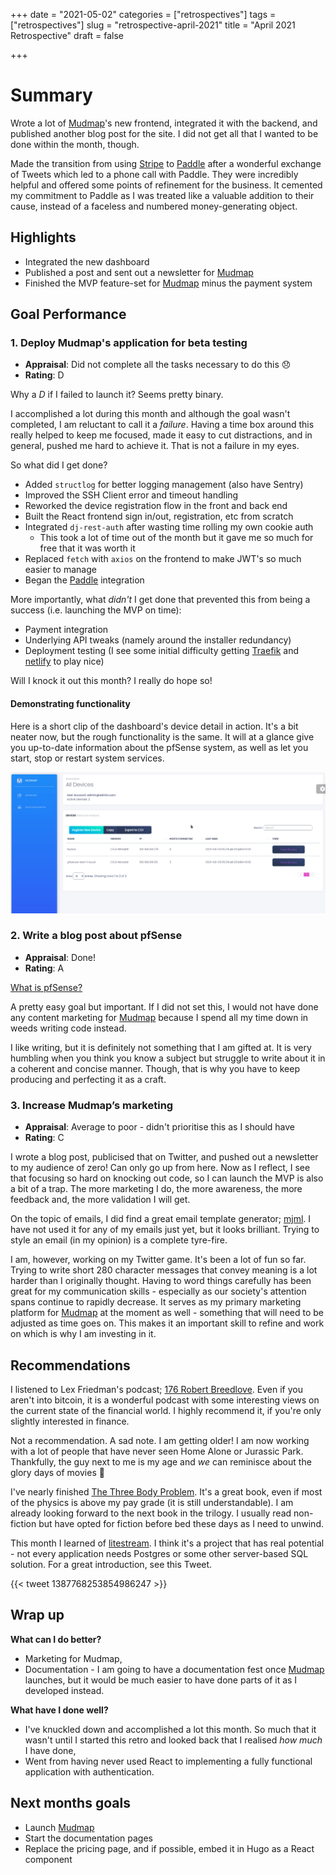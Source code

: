 +++
date = "2021-05-02"
categories = ["retrospectives"]
tags = ["retrospectives"]
slug = "retrospective-april-2021"
title = "April 2021 Retrospective"
draft = false

+++

# Summary

Wrote a lot of [Mudmap]'s new frontend, integrated it with the backend, and
published another blog post for the site. I did not get all that I wanted to be done
within the month, though. 

Made the transition from using [Stripe] to [Paddle] after a wonderful exchange of
Tweets which led to a phone call with Paddle. They were incredibly helpful and
offered some points of refinement for the business. It cemented my commitment
to Paddle as I was treated like a valuable addition to their cause, instead
of a faceless and numbered money-generating object.

## Highlights

- Integrated the new dashboard
- Published a post and sent out a newsletter for [Mudmap]
- Finished the MVP feature-set for [Mudmap] minus the payment system

## Goal Performance

### 1. Deploy Mudmap's application for beta testing

- **Appraisal**: Did not complete all the tasks necessary to do this 😞 
- **Rating**: D

Why a *D* if I failed to launch it? Seems pretty binary.

I accomplished a lot during this month and although the goal wasn't completed, 
I am reluctant to call it a *failure*. Having a time box around this really
helped to keep me focused, made it easy to cut distractions, and in general, 
pushed me hard to achieve it. That is not a failure in my eyes. 

So what did I get done? 

- Added `structlog` for better logging management (also have Sentry)
- Improved the SSH Client error and timeout handling
- Reworked the device registration flow in the front and back end
- Built the React frontend sign in/out, registration, etc from scratch
- Integrated `dj-rest-auth` after wasting time rolling my own cookie auth
  - This took a lot of time out of the month but it gave me so much for free that it was worth it
- Replaced `fetch` with `axios` on the frontend to make JWT's so much easier to manage
- Began the [Paddle] integration

More importantly, what *didn't* I get done that prevented this from being a 
success (i.e. launching the MVP on time):

- Payment integration
- Underlying API tweaks (namely around the installer redundancy)
- Deployment testing (I see some initial difficulty getting [Traefik] and [netlify] to play nice)

Will I knock it out this month? I really do hope so! 

#### Demonstrating functionality

Here is a short clip of the dashboard's device detail in action. It's a bit neater
now, but the rough functionality is the same. It will at a glance give you up-to-date
information about the pfSense system, as well as let you start, stop or 
restart system services.

![](dashboard-light-mvp.gif)

### 2. Write a blog post about pfSense

- **Appraisal**: Done!
- **Rating**: A

[What is pfSense?][blog]

A pretty easy goal but important. If I did not set this, I would not have done 
any content marketing for [Mudmap] because I spend all my time down in weeds writing code
instead.

I like writing, but it is definitely not something that I am gifted at.
It is very humbling when you think you know a subject but struggle to write 
about it in a coherent and concise manner. Though, that is why you have to 
keep producing and perfecting it as a craft.

### 3. Increase Mudmap’s marketing

- **Appraisal**: Average to poor - didn't prioritise this as I should have
- **Rating**: C

I wrote a blog post, publicised that on Twitter, and pushed out a newsletter to
my audience of zero! Can only go up from here. Now as I reflect, I see that 
focusing so hard on knocking out code, so I can launch the MVP is also a bit of 
a trap. The more marketing I do, the more awareness, the more feedback
and, the more validation I will get. 

On the topic of emails, I did find a great email template generator; [mjml]. 
I have not used it for any of my emails just yet, but it looks brilliant. Trying
to style an email (in my opinion) is a complete tyre-fire.

I am, however, working on my Twitter game. It's been a lot of fun so far. Trying
to write short 280 character messages that convey meaning is a lot harder than
I originally thought. Having to word things carefully has been great for my 
communication skills - especially as our society's attention spans continue to
rapidly decrease. It serves as my primary marketing platform for [Mudmap] at 
the moment as well - something that will need to be adjusted as time goes on.
This makes it an important skill to refine and work on which is why I am investing
in it.

## Recommendations

I listened to Lex Friedman's podcast; [176 Robert Breedlove][btc]. Even if you
aren't into bitcoin, it is a wonderful podcast with some interesting views on 
the current state of the financial world. I highly recommend it, if you're only
slightly interested in finance.

Not a recommendation. A sad note. I am getting older! I am now working with 
a lot of people that have never seen Home Alone or Jurassic Park. Thankfully, the guy
next to me is my age and *we* can reminisce about the glory days of movies 🤣

I've nearly finished [The Three Body Problem][ttbp]. It's a great book, even if
most of the physics is above my pay grade (it is still understandable). I am 
already looking forward to the next book in the trilogy. I usually read non-fiction
but have opted for fiction before bed these days as I need to unwind. 

This month I learned of [litestream]. I think it's a project that has real potential - not 
every application needs Postgres or some other server-based SQL solution.
For a great introduction, see this Tweet.

{{< tweet 1387768253854986247 >}}

## Wrap up

**What can I do better?**

- Marketing for Mudmap,
- Documentation - I am going to have a documentation fest once [Mudmap] launches,
  but it would be much easier to have done parts of it as I developed instead.

**What have I done well?**

- I've knuckled down and accomplished a lot this month. So much that it wasn't 
  until I started this retro and looked back that I realised *how much* I have done,
- Went from having never used React to implementing a fully functional application with authentication.

## Next months goals

- Launch [Mudmap]
- Start the documentation pages
- Replace the pricing page, and if possible, embed it in Hugo as a React component

[mudmap]: https://mudmap.io/?utm_campaign=retro&utm_source=danielms&utm_medium=blog
[paddle]: https://paddle.com
[netlify]: https://netlify.com
[traefik]: https://traefik.io
[blog]: https://mudmap.io/blog/what-is-pfsense/?utm_campaign=retro&utm_source=danielms&utm_medium=blog
[btc]: https://lexfridman.com/robert-breedlove/
[mjml]: https://mjml.io
[ttbp]: https://en.wikipedia.org/wiki/The_Three-Body_Problem_(novel)
[litestream]: https://litestream.io/
[stripe]: https://stripe.com
